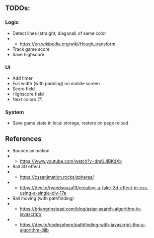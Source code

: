 ## TODOs:

### Logic
- Detect lines (straight, diagonal) of same color
- - https://en.wikipedia.org/wiki/Hough_transform
- Track game score
- Save highscore

### UI
- Add timer
- Full width (with padding) on mobile screen
- Score field
- Highscore field
- Next colors (?)

### System
- Save game state in local storage, restore on page reload.

## References
- Bounce animation
- - https://www.youtube.com/watch?v=drsUJIBKdXk
- Ball 3D effect
- - https://cssanimation.rocks/spheres/
- - https://dev.to/ryandsouza13/creating-a-fake-3d-effect-in-css-using-a-single-div-17a
- Ball moving (with pathfinding)
- - https://briangrinstead.com/blog/astar-search-algorithm-in-javascript/
- - https://dev.to/codesphere/pathfinding-with-javascript-the-a-algorithm-3jlb
